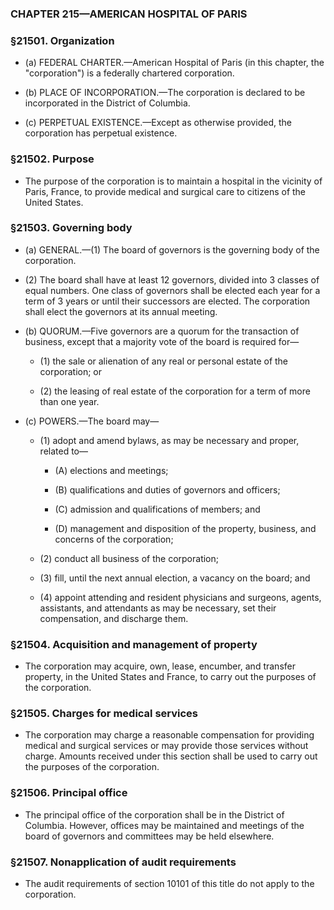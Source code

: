 ### **CHAPTER 215—AMERICAN HOSPITAL OF PARIS**

### §21501. Organization
* (a) FEDERAL CHARTER.—American Hospital of Paris (in this chapter, the "corporation") is a federally chartered corporation.

* (b) PLACE OF INCORPORATION.—The corporation is declared to be incorporated in the District of Columbia.

* (c) PERPETUAL EXISTENCE.—Except as otherwise provided, the corporation has perpetual existence.

### §21502. Purpose
* The purpose of the corporation is to maintain a hospital in the vicinity of Paris, France, to provide medical and surgical care to citizens of the United States.

### §21503. Governing body
* (a) GENERAL.—(1) The board of governors is the governing body of the corporation.

* (2) The board shall have at least 12 governors, divided into 3 classes of equal numbers. One class of governors shall be elected each year for a term of 3 years or until their successors are elected. The corporation shall elect the governors at its annual meeting.

* (b) QUORUM.—Five governors are a quorum for the transaction of business, except that a majority vote of the board is required for—

  * (1) the sale or alienation of any real or personal estate of the corporation; or

  * (2) the leasing of real estate of the corporation for a term of more than one year.


* (c) POWERS.—The board may—

  * (1) adopt and amend bylaws, as may be necessary and proper, related to—

    * (A) elections and meetings;

    * (B) qualifications and duties of governors and officers;

    * (C) admission and qualifications of members; and

    * (D) management and disposition of the property, business, and concerns of the corporation;


  * (2) conduct all business of the corporation;

  * (3) fill, until the next annual election, a vacancy on the board; and

  * (4) appoint attending and resident physicians and surgeons, agents, assistants, and attendants as may be necessary, set their compensation, and discharge them.

### §21504. Acquisition and management of property
* The corporation may acquire, own, lease, encumber, and transfer property, in the United States and France, to carry out the purposes of the corporation.

### §21505. Charges for medical services
* The corporation may charge a reasonable compensation for providing medical and surgical services or may provide those services without charge. Amounts received under this section shall be used to carry out the purposes of the corporation.

### §21506. Principal office
* The principal office of the corporation shall be in the District of Columbia. However, offices may be maintained and meetings of the board of governors and committees may be held elsewhere.

### §21507. Nonapplication of audit requirements
* The audit requirements of section 10101 of this title do not apply to the corporation.